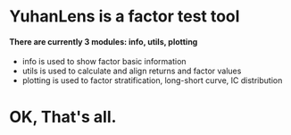 # YuhanLens is a factor test tool
#### There are currently 3 modules: info, utils, plotting
- info is used to show factor basic information 
- utils is used to calculate and align returns and factor values
- plotting is used to factor stratification, long-short curve, IC distribution

# OK, That's all.
